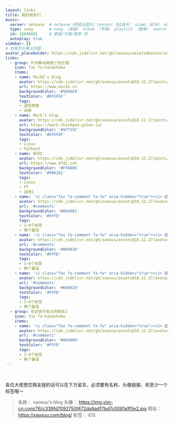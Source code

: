 ```yaml
---
layout: links
title: 我的朋友们
music:
  server: netease  # netease（网易云音乐）tencent（QQ音乐） xiami（虾米） kugou（酷狗）
  type: song       # song （单曲） album （专辑） playlist （歌单） search （搜索）
  id: 16846091     # 歌曲/专辑/歌单 ID
  autoplay: true
sidebar: []
# 友链页头像占位图
avatar_placeholder: https://cdn.jsdelivr.net/gh/xaoxuu/assets@master/avatar/avatar.png
links:
  - group: 针对移动端做了优化哦
    icon: fas fa-handshake
    items:
    - name: MicDZ's blog
      avatar: https://cdn.jsdelivr.net/gh/xaoxuu/assets@18.12.27/posts/friends/78d4e99e31a450a86383a7c176f367a9c3fe65.png
      url: https://www.micdz.cn
      backgroundColor: '#5E94E9'
      textColor: '#EFEFEF'
      tags:
      - 退役蒟蒻
      - 米粉
    - name: Mark’s blog
      avatar: https://cdn.jsdelivr.net/gh/xaoxuu/assets@18.12.27/posts/friends/549026147d70e78d9cd24fbc43007468e62bbb.png
      url: https://mark-thinkpad.gitee.io/
      backgroundColor: '#97715C'
      textColor: '#EFEFEF'
      tags:
      - Linux
      - Python3
    - name: BFDZ
      avatar: https://cdn.jsdelivr.net/gh/xaoxuu/assets@18.12.27/posts/friends/3f793331e690f82f3f10f4b7aa72af73900188.ico
      url: https://www.bfdz.ink
      backgroundColor: '#FFD8D6'
      textColor: '#996261'
      tags:
      - Linux
      - PT
      - 战地1
    - name: '<i class="fas fa-comment fa-fw" aria-hidden="true"></i> 赶快留言吧'
      avatar: https://cdn.jsdelivr.net/gh/xaoxuu/assets@18.12.27/avatar/avatar.png
      url: '#comments'
      backgroundColor: '#864981'
      textColor: '#FFFD'
      tags:
      - 1~4个标签
      - 两个最佳
    - name: '<i class="fas fa-comment fa-fw" aria-hidden="true"></i> 赶快留言吧'
      avatar: https://cdn.jsdelivr.net/gh/xaoxuu/assets@18.12.27/avatar/avatar.png
      url: '#comments'
      backgroundColor: '#869929'
      textColor: '#FFFD'
      tags:
      - 1~4个标签
      - 两个最佳
    - name: '<i class="fas fa-comment fa-fw" aria-hidden="true"></i> 赶快留言吧'
      avatar: https://cdn.jsdelivr.net/gh/xaoxuu/assets@18.12.27/avatar/avatar.png
      url: '#comments'
      backgroundColor: '#669929'
      textColor: '#FFFD'
      tags:
      - 1~4个标签
      - 两个最佳
  - group: 欢迎各行各业的朋友2
    icon: fas fa-handshake
    items:
    - name: '<i class="fas fa-comment fa-fw" aria-hidden="true"></i> 赶快留言吧'
      avatar: https://cdn.jsdelivr.net/gh/xaoxuu/assets@18.12.27/avatar/avatar.png
      url: '#comments'
      backgroundColor: '#869989'
      textColor: '#FFFD'
      tags:
      - 1~4个标签
      - 两个最佳
---
```


<br>

各位大佬想交换友链的话可以在下方留言，必须要有名称、头像链接、和至少一个标签哦～

> 名称： xaoxuu's blog
头像： https://img.vim-cn.com/76/c339fd7092750f472da9ad17bd7c0081a1f0e2.jpg
网址： https://xaoxuu.com/blog/
标签： iOS
